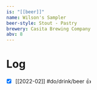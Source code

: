 ```yaml
---
is: "[[beer]]"
name: Wilson's Sampler
beer-style: Stout - Pastry
brewery: Casita Brewing Company
abv: 8
---
```

# Log
- [x] [[2022-02]] #do/drink/beer 👍
